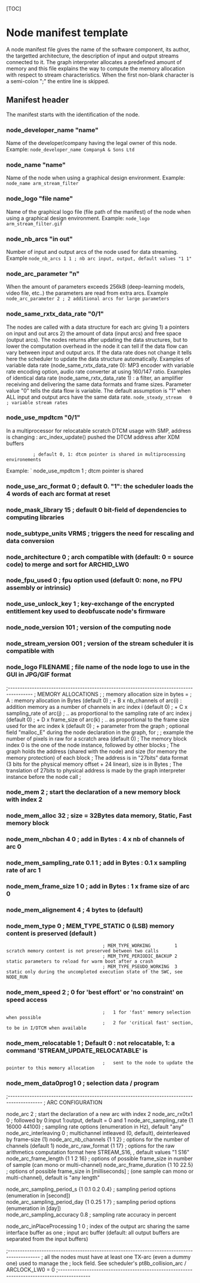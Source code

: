 [TOC]

# Node manifest template
A node manifest file gives the name of the software component, its author, the targetted architecture, the description of input and output streams connected to it.
The graph interpreter allocates a predefined amount of memory and this file explains the way to compute the memory allocation with respect to stream characteristics.
When the first non-blank character is a semi-colon ";" the entire line is skipped.

## Manifest header
The manifest starts with the identification of the node.

### node_developer_name "name"
Name of the developer/company having the legal owner of this node.
Example: 
` node_developer_name CompanyA & Sons Ltd  `

### node_name "name"
Name of the node when using a graphical design environment.
Example: 
` node_name arm_stream_filter `

### node_logo "file name"
Name of the graphical logo file (file path of the manifest) of the node when using a graphical design environment.
Example: 
` node_logo arm_stream_filter.gif `

### node_nb_arcs "in out"
Number of input and output arcs of the node used for data streaming. 
Example 
` node_nb_arcs 1 1 ; nb arc input, output, default values "1 1" `

### node_arc_parameter "n"
When the amount of parameters exceeds 256kB (deep-learning models, video file, etc..) the parameters are read from extra arcs.
Example 
` node_arc_parameter 2 ; 2 additional arcs for large parameters `

### node_same_rxtx_data_rate "0/1"
The nodes are called with a data structure for each arc giving 1) a pointers on input and out arcs 2) the amount of data (input arcs) and free space (output arcs).
The nodes returns after updating the data structures, but to lower the computation overhead in the node it can tell if the data flow can vary between input and output arcs.
If the data rate does not change it tells here the scheduler to update the data structure automatically.
Examples of variable data rate (node_same_rxtx_data_rate 0): MP3 encoder with variable rate encoding option, audio rate converter at using 160/147 ratio.
Examples of identical data rate (node_same_rxtx_data_rate 1) : a filter, an amplifier receiving and delivering the same data formats and frame sizes.
Parameter value "0" tells the data flow is variable. The default assumption is "1" when ALL input and output arcs have the same data rate.
` node_steady_stream   0  ; variable stream rates `

### node_use_mpdtcm "0/1"
In a multiprocessor for relocatable scratch DTCM usage with SMP, address is changing : arc_index_update() pushed the DTCM address after XDM buffers

              ; default 0, 1: dtcm pointer is shared in multiprocessing environements 
Example: ` node_use_mpdtcm 1  ; dtcm pointer is shared 
### node_use_arc_format  0              ; default 0.  "1": the scheduler loads the 4 words of each arc format at reset
### node_mask_library    15             ; default 0 bit-field of dependencies to computing libraries
### node_subtype_units   VRMS           ; triggers the need for rescaling and data conversion
### node_architecture    0              ; arch compatible with (default: 0 = source code) to merge and sort for ARCHID_LW0
### node_fpu_used        0              ; fpu option used (default 0: none, no FPU assembly or intrinsic)
### node_use_unlock_key  1              ; key-exchange of the encrypted entitlement key used to deobfuscate node's firmware
### node_node_version    101            ; version of the computing node
### node_stream_version  001            ; version of the stream scheduler it is compatible with
### node_logo           FILENAME        ; file name of the node logo to use in the GUI in JPG/GIF format

;----------------------------------------------------------------------------------------
;   MEMORY ALLOCATIONS
;
;   memory allocation size in bytes = 
;   A                               : memory allocation in Bytes (default 0)
;   + B x nb_channels of arc(i)     : addition memory as a number of channels in arc index i (default 0)
;   + C x sampling_rate of arc(j)   ; .. as proportional to the sampling rate of arc index j (default 0)
;   + D x frame_size of arc(k)      ; .. as proportional to the frame size used for the arc index k (default 0)
;   + parameter from the graph      ; optional field "malloc_E" during the node declaration in the graph, for
;                                   ;   example the number of pixels in raw for a scratch area (default 0)
;   The memory block index 0 is the one of the node instance, followed by other blocks 
;   The graph holds the address (shared with the node) and size (for memory the memory protection) of each block
;   The address is in "27bits" data format (3 bits for the physical memory offset + 24 linear), size is in Bytes
;   The translation of 27bits to physical address is made by the graph interpreter instance before the node call
;
### node_mem                2           ; start the declaration of a new memory block with index 2
### node_mem_alloc          32          ; size = 32Bytes data memory, Static, Fast memory block
### node_mem_nbchan         4 0         ; add in Bytes : 4 x nb of channels of arc 0 
### node_mem_sampling_rate  0.1 1       ; add in Bytes : 0.1 x sampling rate of arc 1
### node_mem_frame_size     1 0         ; add in Bytes : 1 x frame size of arc 0 
  
### node_mem_alignement     4           ; 4 bytes to (default) 
### node_mem_type           0           ; MEM_TYPE_STATIC          0 (LSB) memory content is preserved (default )
                                        ; MEM_TYPE_WORKING         1 scratch memory content is not preserved between two calls 
                                        ; MEM_TYPE_PERIODIC_BACKUP 2 static parameters to reload for warm boot after a crash 
                                        ; MEM_TYPE_PSEUDO_WORKING  3 static only during the uncompleted execution state of the SWC, see NODE_RUN 
### node_mem_speed          2           ; 0 for 'best effort' or 'no constraint' on speed access
                                        ;   1 for 'fast' memory selection when possible
                                        ;   2 for 'critical fast' section, to be in I/DTCM when available
### node_mem_relocatable    1           ; Default 0 : not relocatable, 1: a command 'STREAM_UPDATE_RELOCATABLE' is
                                        ;   sent to the node to update the pointer to this memory allocation
### node_mem_data0prog1     0           ; selection data / program

;--------------------------------------------------------------------------------------------
;    ARC CONFIGURATION

node_arc                    2               ; start the declaration of a new arc with index 2
node_arc_rx0tx1             0               ; followed by 0:input 1:output, default = 0 and 1
node_arc_sampling_rate      {1 16000 44100} ; sampling rate options (enumeration in Hz), default "any"  
node_arc_interleaving       0               ; multichannel intleaved (0, default), deinterleaved by frame-size (1) 
node_arc_nb_channels        {1 1 2}         ; options for the number of channels (default 1)
node_arc_raw_format         {1 17}          ; options for the raw arithmetics computation format here  STREAM_S16, , default values "1 S16"
node_arc_frame_length       {1 1 2 16}      ; options of possible frame_size in number of sample (can mono or multi-channel)
node_arc_frame_duration     {1 10 22.5}     ; options of possible frame_size in [milliseconds]
                                            ;   (one sample can mono or multi-channel), default is "any length"

node_arc_sampling_period_s  {1 0.1 0.2 0.4} ; sampling period options (enumeration in [second])   
node_arc_sampling_period_day {1 0.25 1 7}   ; sampling period options (enumeration in [day])   
node_arc_sampling_accuracy  0.8             ; sampling rate accuracy in percent
     
node_arc_inPlaceProcessing  1 0             ; index of the output arc sharing the same interface buffer as one 
                                            ;  input arc buffer (default: all output buffers are separated from the input buffers)

;-------------------------------------------------------------------------------------------
;   all the nodes must have at least one TX-arc (even a dummy one) used to manage the 
;   lock field. See scheduler's pt8b_collision_arc / ARCLOCK_LW0 = 0
;-------------------------------------------------------------------------------------------

